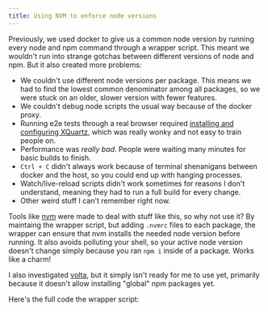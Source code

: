 ```yaml
---
title: Using NVM to enforce node versions
---
```


Previously, we used docker to give us a common node version by running every node and npm command through a wrapper script. This meant we wouldn't run into strange gotchas between different versions of node and npm. But it also created more problems:

- We couldn't use different node versions per package. This means we had to find the lowest common denominator among all packages, so we were stuck on an older, slower version with fewer features.
- We couldn't debug node scripts the usual way because of the docker proxy.
- Running e2e tests through a real browser required [installing and configuring XQuartz](https://www.cypress.io/blog/2019/05/02/run-cypress-with-a-single-docker-command/#Interactive-mode), which was really wonky and not easy to train people on.
- Performance was *really bad*. People were waiting many minutes for basic builds to finish.
- `Ctrl + C` didn't always work because of terminal shenanigans between docker and the host, so you could end up with hanging processes.
- Watch/live-reload scripts didn't work sometimes for reasons I don't understand, meaning they had to run a full build for every change.
- Other weird stuff I can't remember right now.

Tools like [nvm](https://github.com/nvm-sh/nvm#installing-and-updating) were made to deal with stuff like this, so why not use it? By maintaing the wrapper script, but adding `.nvmrc` files to each package, the wrapper can ensure that nvm installs the needed node version before running. It also avoids polluting your shell, so your active node version doesn't change simply because you ran `npm i` inside of a package. Works like a charm!

I also investigated [volta](https://volta.sh/), but it simply isn't ready for me to use yet, primarily because it doesn't allow installing "global" npm packages yet.

Here's the full code the wrapper script:

<script src="https://gist.github.com/martypenner/583416cda8313d4419ef98aa658ff895.js"></script>
